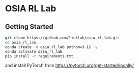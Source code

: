 # OSIA RL Lab

## Getting Started

```bash
git clone https://github.com/linklab/osia_rl_lab.git
cd osia_rl_lab
conda create -n osia_rl_lab python=3.12 -y
conda activate osia_rl_lab
pip install -r requirements.txt
```

and install PyTorch from
<https://pytorch.org/get-started/locally/>
